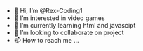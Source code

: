 - 👋 Hi, I’m @Rex-Coding1
- 👀 I’m interested in video games
- 🌱 I’m currently learning html and javascipt
- 💞️ I’m looking to collaborate on project
- 📫 How to reach me ...

<!---
Rex-Coding1/Rex-Coding1 is a ✨ special ✨ repository because its `README.md` (this file) appears on your GitHub profile.
You can click the Preview link to take a look at your changes.
--->
